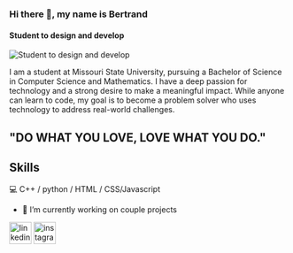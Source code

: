 ### Hi there 👋, my name is Bertrand
#### Student to design and develop
![Student to design and develop](https://media.licdn.com/dms/image/D4D16AQHMim12AgDmBQ/profile-displaybackgroundimage-shrink_350_1400/0/1687419373915?e=1721865600&v=beta&t=VQUDzHDkKE6e9FmDnJn80VRbrPTEYcia-ptnCMlQdcI)

I am a student at Missouri State University, pursuing a Bachelor of Science in Computer Science and Mathematics. I have a deep passion for technology and a strong desire to make a meaningful impact. While anyone can learn to code, my goal is to become a problem solver who uses technology to address real-world challenges.
 ## "DO WHAT YOU LOVE, LOVE WHAT YOU DO."
## Skills
💻 C++ / python / HTML / CSS/Javascript

- 🔭 I’m currently working on  couple projects 


[<img src='https://cdn.jsdelivr.net/npm/simple-icons@3.0.1/icons/linkedin.svg' alt='linkedin' height='40'>](https://www.linkedin.com/in/bertrand-rusanganwa-433607276/)  [<img src='https://cdn.jsdelivr.net/npm/simple-icons@3.0.1/icons/instagram.svg' alt='instagram' height='40'>](https://www.instagram.com/bertrand_rusa/)  

